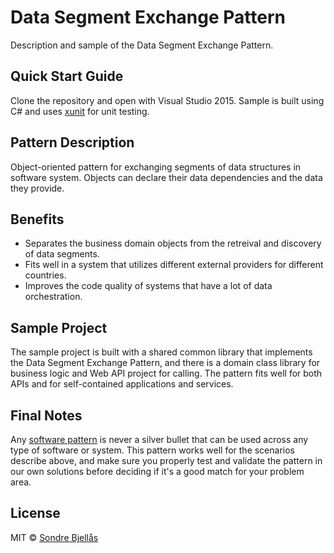 # Data Segment Exchange Pattern

Description and sample of the Data Segment Exchange Pattern.

## Quick Start Guide

Clone the repository and open with Visual Studio 2015. 
Sample is built using C# and uses [xunit](http://xunit.github.io/) for unit testing.

## Pattern Description

Object-oriented pattern for exchanging segments of data structures in software system. 
Objects can declare their data dependencies and the data they provide.

## Benefits

* Separates the business domain objects from the retreival and discovery of data segments.
* Fits well in a system that utilizes different external providers for different countries.
* Improves the code quality of systems that have a lot of data orchestration.

## Sample Project

The sample project is built with a shared common library that implements the Data Segment Exchange Pattern, 
and there is a domain class library for business logic and Web API project for calling. The pattern fits
well for both APIs and for self-contained applications and services.

## Final Notes

Any [software pattern](http://www.martinfowler.com/articles/writingPatterns.html) is never a silver bullet that can be used across any type of software or system. This
pattern works well for the scenarios describe above, and make sure you properly test and validate the
pattern in our own solutions before deciding if it's a good match for your problem area.

## License

MIT © [Sondre Bjellås](http://sondreb.com)
